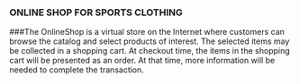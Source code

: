 ### ONLINE SHOP FOR SPORTS CLOTHING

###The OnlineShop is a virtual store on the Internet where customers can browse the catalog and select products of interest. The selected items may be collected in a shopping cart. At checkout time, the items in the shopping cart will be presented as an order. At that time, more information will be needed to complete the transaction.
